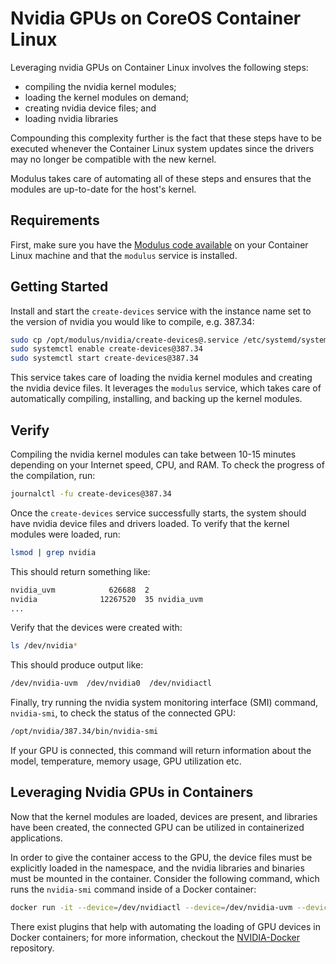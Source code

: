 # Nvidia GPUs on CoreOS Container Linux
Leveraging nvidia GPUs on Container Linux involves the following steps:
* compiling the nvidia kernel modules;
* loading the kernel modules on demand;
* creating nvidia device files; and
* loading nvidia libraries

Compounding this complexity further is the fact that these steps have to be executed whenever the Container Linux system updates since the drivers may no longer be compatible with the new kernel.

Modulus takes care of automating all of these steps and ensures that the modules are up-to-date for the host's kernel.

## Requirements
First, make sure you have the [Modulus code available](https://github.com/squat/modulus#installation) on your Container Linux machine and that the `modulus` service is installed.

## Getting Started
Install and start the `create-devices` service with the instance name set to the version of nvidia you would like to compile, e.g. 387.34:
```sh
sudo cp /opt/modulus/nvidia/create-devices@.service /etc/systemd/system/create-devices@.service
sudo systemctl enable create-devices@387.34
sudo systemctl start create-devices@387.34
```

This service takes care of loading the nvidia kernel modules and creating the nvidia device files. It leverages the `modulus` service, which takes care of automatically compiling, installing, and backing up the kernel modules.

## Verify
Compiling the nvidia kernel modules can take between 10-15 minutes depending on your Internet speed, CPU, and RAM. To check the progress of the compilation, run:
```sh
journalctl -fu create-devices@387.34
```

Once the `create-devices` service successfully starts, the system should have nvidia device files and drivers loaded. To verify that the kernel modules were loaded, run:
```sh
lsmod | grep nvidia
```

This should return something like:
```sh
nvidia_uvm            626688  2
nvidia              12267520  35 nvidia_uvm
...
```

Verify that the devices were created with:
```sh
ls /dev/nvidia*
```

This should produce output like:
```sh
/dev/nvidia-uvm  /dev/nvidia0  /dev/nvidiactl
```

Finally, try running the nvidia system monitoring interface (SMI) command, `nvidia-smi`, to check the status of the connected GPU:
```sh
/opt/nvidia/387.34/bin/nvidia-smi
```

If your GPU is connected, this command will return information about the model, temperature, memory usage, GPU utilization etc.

## Leveraging Nvidia GPUs in Containers
Now that the kernel modules are loaded, devices are present, and libraries have been created, the connected GPU can be utilized in containerized applications.

In order to give the container access to the GPU, the device files must be explicitly loaded in the namespace, and the nvidia libraries and binaries must be mounted in the container. Consider the following command, which runs the `nvidia-smi` command inside of a Docker container:
```sh
docker run -it --device=/dev/nvidiactl --device=/dev/nvidia-uvm --device=/dev/nvidia0 --volume=/opt/nvidia/387.34:/usr/local/nvidia:ro --entrypoint=nvidia-smi nvidia/cuda:8.0-cudnn5-devel
```

There exist plugins that help with automating the loading of GPU devices in Docker containers; for more information, checkout the [NVIDIA-Docker](https://github.com/NVIDIA/nvidia-docker) repository.
